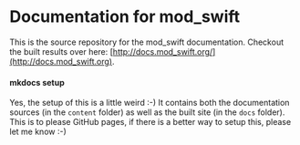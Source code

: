 # Documentation for mod_swift

This is the source repository for the mod_swift documentation.
Checkout the built results over here:
[http://docs.mod_swift.org/](http://docs.mod_swift.org).

#### mkdocs setup

Yes, the setup of this is a little weird :-) It contains both the
documentation sources (in the `content` folder) as well as the
built site (in the `docs` folder).
This is to please GitHub pages, if there is a better way to setup this,
please let me know :-)

